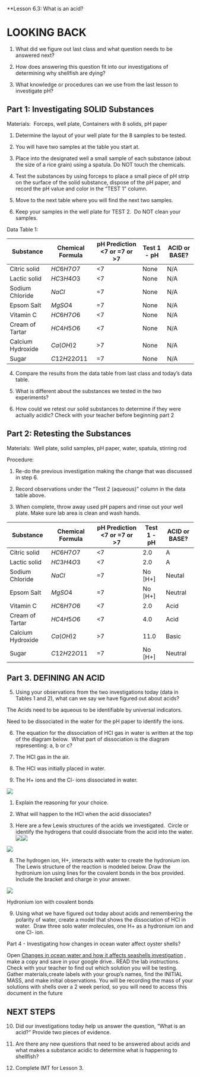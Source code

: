 **Lesson 6.3: What is an acid?

  

# LOOKING BACK

1.  What did we figure out last class and what question needs to be answered next?
    
2.  How does answering this question fit into our investigations of determining why shellfish are dying?
    
3.  What knowledge or procedures can we use from the last lesson to investigate pH?
    

  
  

## Part 1: Investigating SOLID Substances

Materials:  Forceps, well plate, Containers with 8 solids, pH paper

1.  Determine the layout of your well plate for the 8 samples to be tested. 
    
2.  You will have two samples at the table you start at.
    
3.  Place into the designated well a small sample of each substance (about the size of a rice grain) using a spatula. Do NOT touch the chemicals.
    
4.  Test the substances by using forceps to place a small piece of pH strip on the surface of the solid substance, dispose of the pH paper, and record the pH value and color in the “TEST 1” column.
    
5.  Move to the next table where you will find the next two samples. 
    
6.  Keep your samples in the well plate for TEST 2.  Do NOT clean your samples.
    

  

Data Table 1:

| Substance         | Chemical Formula | pH Prediction <7 or =7 or >7 | Test 1 - pH | ACID or BASE? |
| ----------------- | ---------------- | ---------------------------- | ----------- | ------------- |
| Citric solid      | $HC6H7O7$        | <7                           | None        | N/A           |
| Lactic solid      | $HC3H4O3$        | <7                           | None        | N/A           |
| Sodium Chloride   | $NaCl$           | =7                           | None        | N/A           |
| Epsom Salt        | $MgSO4$          | =7                           | None        | N/A           |
| Vitamin C         | $HC6H7O6$        | <7                           | None        | N/A           |
| Cream of Tartar   | $HC4H5O6$        | <7                           | None        | N/A           |
| Calcium Hydroxide | $Ca(OH)2$        | >7                           | None        | N/A           |
| Sugar             | $C12H22O11$      | =7                           | None        | N/A           | 
  

  
  

4.  Compare the results from the data table from last class and today’s data table. 
    

1.  What is different about the substances we tested in the two experiments? 
    

  

2.  How could we retest our solid substances to determine if they were actually acidic? Check with your teacher before beginning part 2
    

  
  

## Part 2: Retesting the Substances 

Materials:  Well plate, solid samples, pH paper, water, spatula, stirring rod

Procedure: 

1.  Re-do the previous investigation making the change that was discussed in step 6.
    
2.  Record observations under the “Test 2 (aqueous)” column in the data table above.
    
3.  When complete, throw away used pH papers and rinse out your well plate. Make sure lab area is clean and wash hands. 
    
  
| Substance         | Chemical Formula | pH Prediction <7 or =7 or >7 | Test 1 - pH | ACID or BASE? |
| ----------------- | ---------------- | ---------------------------- | ----------- | ------------- |
| Citric solid      | $HC6H7O7$        | <7                           | 2.0         | A             |
| Lactic solid      | $HC3H4O3$        | <7                           | 2.0         | A             |
| Sodium Chloride   | $NaCl$           | =7                           | No [H+]     | Neutal        |
| Epsom Salt        | $MgSO4$          | =7                           | No [H+]     | Neutral       |
| Vitamin C         | $HC6H7O6$        | <7                           | 2.0         | Acid          |
| Cream of Tartar   | $HC4H5O6$        | <7                           | 4.0         | Acid          |
| Calcium Hydroxide | $Ca(OH)2$        | >7                           | 11.0        | Basic         | 
| Sugar             | $C12H22O11$      | =7                           | No [H+]     | Neutral       |






## Part 3. DEFINING AN ACID

5.  Using your observations from the two investigations today (data in Tables 1 and 2), what can we say we have figured out about acids?
    

The Acids need to be aqueous to be identifiable by universal indicators.


Need to be dissociated in the water for the pH paper to identify the ions.

6.  The equation for the dissociation of HCl gas in water is written at the top of the diagram below.  What part of dissociation is the diagram representing: a, b or c?
    



1.  The HCl gas in the air.
    
2.  The HCl was initially placed in water.
    
3.  The H+ ions and the Cl- ions dissociated in water.
    

  
  
![](https://lh3.googleusercontent.com/RKHV9A6AtXwo1zEzppY8vlFrCz9j_S0WBZWqSHmt4L6MCf2anU6juv1ucXOHaIFsyx5GyE97YaO4mIN_xkAt_KDTP_GyiNxFtzCYLRNGH1Q2IImBTOF6Buw7rU7zksRXz_zpM2vwiFelQU1YClufDw)  
  

1.  Explain the reasoning for your choice.
    




2.  What will happen to the HCl when the acid dissociates?
    

  
  

7.  Here are a few Lewis structures of the acids we investigated.  Circle or identify the hydrogens that could dissociate from the acid into the water.![](https://lh3.googleusercontent.com/j5zQlVdKGUoXVd3ZfuQMMdL2EyrfCVflXypqmQWI_Lynyy8GcjflLVHhS5unEmT5jKTvn5BtkqiPu_mdpq2Ms-A006LHzxpex8tOV7lOmBC13vLlM9U-tYSX8AMP2X0d_zThq__Cx0FJbb_K2flWMQ)![](https://lh5.googleusercontent.com/_ArDgFkM5N-7tPRuRWVTR1oNKGka2-3dU8IJjV2xKTaBT8YXz-ibRFF4FkvARav_FW9xHIEj7NfC0i3CbabSXdnfqnO5ehTZCXWZ1qYCo59iIP_EmoaKpvqacsZ6aUWsjrCcro6DUcgMzc4DlhokmQ)
    

  
![](https://lh5.googleusercontent.com/E7tDqAJvL9QFECZ681Y4Z9hn9RjejheqGPpRi6Bgc6aXquM_XVXwCnFSe3K0-SQ4IfeFAREjWI4b_2Je-VjDGKUtFWgu64YmfSnCDYfXaOKXtIl1Us9vj9dwB6BPfTcUjQvLo-NXNxMQqqmB8uAgYQ)  
  
  
  
  
  
  
  

8.  The hydrogen ion, H+, interacts with water to create the hydronium ion.  The Lewis structure of the reaction is modeled below. Draw the hydronium ion using lines for the covalent bonds in the box provided. Include the bracket and charge in your answer. 
    

![](https://lh4.googleusercontent.com/xFeJfXBfhOjqhl6KXi_Yj8TgtCQviQ5peVVWN4iF4lIGLCn4XxglqQPiBYVhnD_LmQdaFK6S5EK-JY59kvp2tfDauO_GzcRNGV_U21VJRYjTePiYx2q00jdf9oVRXWCOswIi0CY4qYN9OV_leWaaeA)



Hydronium ion with covalent bonds

  

9.  Using what we have figured out today about acids and remembering the polarity of water, create a model that shows the dissociation of HCl in water.  Draw three solo water molecules, one H+ as a hydronium ion and one Cl- ion.
    

  
  
  
  
  

Part 4 - Investigating how changes in ocean water affect oyster shells? 

Open [Changes in ocean water and how it affects seashells investigation](https://docs.google.com/document/d/112lOKxzNW1dGaQ8xOMKEeERVpjW_2rIwWo0dRh_Lenk/edit?usp=sharing) , make a copy and save in your google drive.. READ the lab instructions. Check with your teacher to find out which solution you will be testing. Gather materials,create labels with your group’s names, find the INITIAL MASS, and make initial observations. You will be recording the mass of your solutions with shells over a 2 week period, so you will need to access this document in the future

  
  

## NEXT STEPS

10.  Did our investigations today help us answer the question, “What is an acid?” Provide two pieces of evidence.
    

  

11.  Are there any new questions that need to be answered about acids and what makes a substance acidic to determine what is happening to shellfish? 
    

  
  

12.  Complete IMT for Lesson 3.
    